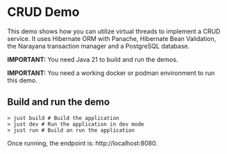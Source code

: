 # CRUD Demo

This demo shows how you can utilize virtual threads to implement a CRUD service.
It uses Hibernate ORM with Panache, Hibernate Bean Validation, the Narayana transaction manager and a PostgreSQL database.

**IMPORTANT:** You need Java 21 to build and run the demos.

**IMPORTANT:** You need a working docker or podman environment to run this demo.

## Build and run the demo

```shell
> just build # Build the application
> just dev # Run the application in dev mode
> just run # Build an run the application
```

Once running, the endpoint is: http://localhost:8080.

